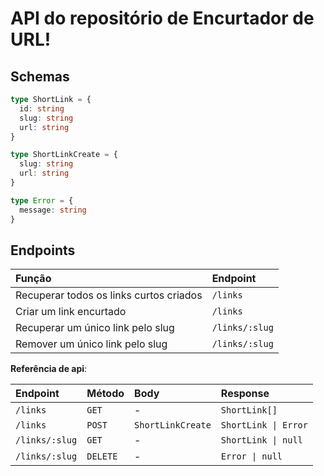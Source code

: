 # API do repositório de Encurtador de URL!

## Schemas

```ts
type ShortLink = {
  id: string
  slug: string
  url: string
}

type ShortLinkCreate = {
  slug: string
  url: string
}

type Error = {
  message: string
}
```

## Endpoints

| Função | Endpoint |
|:-------|:---------|
| Recuperar todos os links curtos criados | `/links` |
| Criar um link encurtado | `/links` |
| Recuperar um único link pelo slug | `/links/:slug` |
| Remover um único link pelo slug | `/links/:slug` |

**Referência de api**:

| Endpoint | Método | Body | Response |
|:---------|:-------|:-----|:---------|
| `/links` | `GET` | - | `ShortLink[]` |
| `/links` | `POST` | `ShortLinkCreate` | `ShortLink \| Error` |
| `/links/:slug` | `GET` | - | `ShortLink \| null` |
| `/links/:slug` | `DELETE` | - | `Error \| null` |
